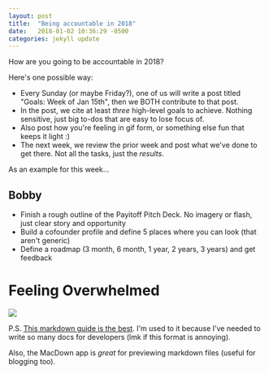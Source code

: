 ```yaml
---
layout: post
title:  "Being accountable in 2018"
date:   2018-01-02 10:36:29 -0500
categories: jekyll update
---
```

How are you going to be accountable in 2018?

Here's one possible way:

- Every Sunday (or maybe Friday?), one of us will write a post titled "Goals: Week of Jan 15th", then we BOTH contribute to that post.
- In the post, we cite at least *three* high-level goals to achieve. Nothing sensitive, just big to-dos that are easy to lose focus of.
- Also post how you're feeling in gif form, or something else fun that keeps it light :)
- The next week, we review the prior week and post what we've done to get there. Not all the tasks, just the _results_.

As an example for this week...

Bobby
-------
- Finish a rough outline of the Payitoff Pitch Deck. No imagery or flash, just clear story and opportunity
- Build a cofounder profile and define 5 places where you can look (that aren't generic)
- Define a roadmap (3 month, 6 month, 1 year, 2 years, 3 years) and get feedback


Feeling Overwhelmed
==========

![](https://media2.giphy.com/media/ETM2m9EI2pge4/giphy.gif)

P.S. [This markdown guide is the best](https://daringfireball.net/projects/markdown/syntax). I'm used to it because I've needed to write so many docs for developers (lmk if this format is annoying).

Also, the MacDown app is _great_ for previewing markdown files (useful for blogging too).
